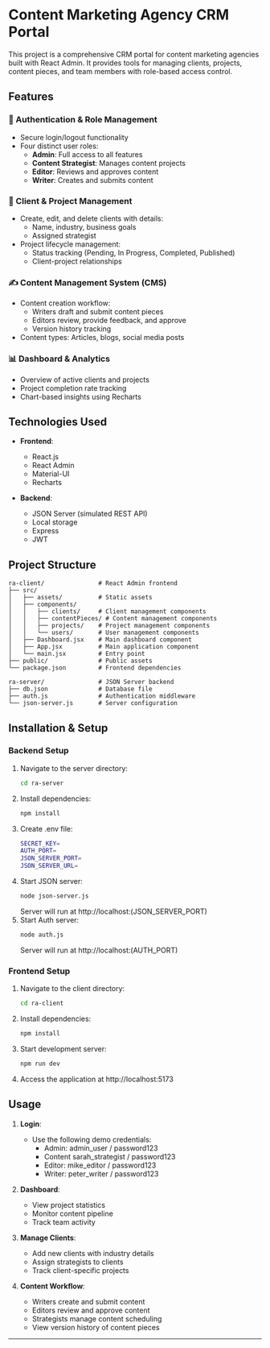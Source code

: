 # Content Marketing Agency CRM Portal

This project is a comprehensive CRM portal for content marketing agencies built with React Admin. It provides tools for managing clients, projects, content pieces, and team members with role-based access control.

## Features

### 🔐 Authentication & Role Management
- Secure login/logout functionality
- Four distinct user roles:
  - **Admin**: Full access to all features
  - **Content Strategist**: Manages content projects
  - **Editor**: Reviews and approves content
  - **Writer**: Creates and submits content

### 👥 Client & Project Management
- Create, edit, and delete clients with details:
  - Name, industry, business goals
  - Assigned strategist
- Project lifecycle management:
  - Status tracking (Pending, In Progress, Completed, Published)
  - Client-project relationships

### ✍️ Content Management System (CMS)
- Content creation workflow:
  - Writers draft and submit content pieces
  - Editors review, provide feedback, and approve
  - Version history tracking
- Content types: Articles, blogs, social media posts

### 📊 Dashboard & Analytics
- Overview of active clients and projects
- Project completion rate tracking
- Chart-based insights using Recharts

## Technologies Used

- **Frontend**:
  - React.js
  - React Admin
  - Material-UI
  - Recharts

- **Backend**:
  - JSON Server (simulated REST API)
  - Local storage
  - Express
  - JWT

## Project Structure

```
ra-client/               # React Admin frontend
├── src/
│   ├── assets/          # Static assets
│   ├── components/
│   │   ├── clients/     # Client management components
│   │   ├── contentPieces/ # Content management components
│   │   ├── projects/    # Project management components
│   │   └── users/       # User management components
│   ├── Dashboard.jsx    # Main dashboard component
│   ├── App.jsx          # Main application component
│   └── main.jsx         # Entry point
├── public/              # Public assets
└── package.json         # Frontend dependencies

ra-server/               # JSON Server backend
├── db.json              # Database file
├── auth.js              # Authentication middleware
└── json-server.js       # Server configuration
```

## Installation & Setup

### Backend Setup
1. Navigate to the server directory:
   ```bash
   cd ra-server
   ```
2. Install dependencies:
   ```bash
   npm install
   ```
3. Create .env file:
    ```bash
    SECRET_KEY=
    AUTH_PORT=
    JSON_SERVER_PORT=
    JSON_SERVER_URL=
    ```
4. Start JSON server:
   ```bash
   node json-server.js
   ```
   Server will run at http://localhost:(JSON_SERVER_PORT)
5. Start Auth server:
   ```bash
   node auth.js
   ```
   Server will run at http://localhost:(AUTH_PORT)

### Frontend Setup
1. Navigate to the client directory:
   ```bash
   cd ra-client
   ```
2. Install dependencies:
   ```bash
   npm install
   ```
3. Start development server:
   ```bash
   npm run dev
   ```
4. Access the application at http://localhost:5173

## Usage

1. **Login**:
   - Use the following demo credentials:
     - Admin: admin_user / password123
     - Content sarah_strategist / password123
     - Editor: mike_editor / password123
     - Writer: peter_writer / password123

2. **Dashboard**:
   - View project statistics
   - Monitor content pipeline
   - Track team activity

3. **Manage Clients**:
   - Add new clients with industry details
   - Assign strategists to clients
   - Track client-specific projects

4. **Content Workflow**:
   - Writers create and submit content
   - Editors review and approve content
   - Strategists manage content scheduling
   - View version history of content pieces

---